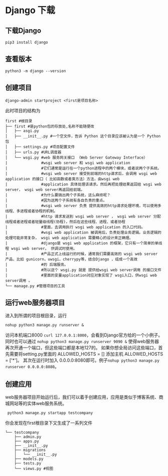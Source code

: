 # Django 下载


## 下载Django
`pip3 install django`
## 查看版本
`python3 -m django --version`

## 创建项目
`django-admin startproject <first是项目名称>`

此时项目的结构为
```shell
first #根目录
├── first #是python包的存放处,名称不能随便改
│   ├── asgi.py
│   ├── __init__.py #一个空文件，告诉 Python 这个目录应该被认为是一个 Python 包
│   ├── settings.py #项目配置文件
│   ├── urls.py #URL调度器
│   └── wsgi.py #web 服务网关接口 （Web Server Gateway Interface）
|               #wsgi web server 和 wsgi web application
|               #它们通常是运行在一个python进程中的两个模块，或者说两个子系统。
|               #wsgi web server 接受到前端的http请求后，会调用 wsgi web application 的接口（ 比如函数或者类方法）方法，由wsgi web 
|               #application 具体处理该请求。然后再把处理结果返回给 wsgi web server， wsgi web server再返回给前端。
|               #为什么要搞出两个子系统，这么麻烦呢？
|               #因为这两个子系统有各自负责的重点。
|               #wsgi web server 负责 提供高效的http请求处理环境，可以使用多线程、多进程或者协程的机制。
|               #http 请求发送到 wsgi web server ， wsgi web server 分配线程或者进程或者轻量级线程(协程)，然后在这些线程、进程、或者协程
|               #里面，去调用执行 wsgi web application 的入口代码。
|               #wsgi web application 被调用后，负责处理业务逻辑。业务逻辑的处理可能非常复杂， wsgi web application 需要精心的设计来正确理。
|               #django是 wsgi web application 的框架，它只有一个简单的单线程 wsgi web server。 供调试时使用。
|               #产品正式上线运行的时候，通常我们需要高效的 wsgi web server 产品，比如 gunicorn，uwsgi，cherrypy等，结合Django ，组成一个高效
|               #的 后端服务。
|               #所以这个 wsgi.py 就是 提供给wsgi web server调用 的接口文件
|               #里面的变量application对应对象实现了 wsgi入口，供wsgi web server调用 。
└── manage.py #管理项目的工具
```
## 运行web服务器项目
进入到所谓的项目根目录，运行
```shell
nohup python3 manage.py runserver &
```
访问本机端口8000 `curl 127.0.0.1:8000`，会看到Django官方给的一个小例子。
同时也可以通过 `nohup python3 manage.py runserver 9090 &` 使得web服务器再次开通一个端口，但这些端口都是本地127的。
如果你想全局访问这些端口，首先需要将setting.py里面的 ALLOWED_HOSTS = [] 添加主机 ALLOWED_HOSTS = ['*']。
其次在运行时加入 0.0.0.0:8080即可。例子`nohup python3 manage.py runserver 0.0.0.0:8080`。
## 创建应用
web服务器项目开始运行后，我们可以着手创建应用，应用是类似于博客系统、商城网站等的实体web服务系统。
```shell
 python3 manage.py startapp testcompany
```
你会发现在first根目录下又生成了一系列文件
```shell
└── testcompany
    ├── admin.py
    ├── apps.py
    ├── __init__.py
    ├── migrations
    │   └── __init__.py
    ├── models.py
    ├── tests.py
    └── views.py #视图
```
